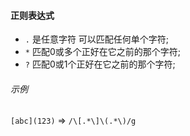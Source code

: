 #### 正则表达式

- `.` 是任意字符 可以匹配任何单个字符;
- `*` 匹配0或多个正好在它之前的那个字符;
- `?` 匹配0或1个正好在它之前的那个字符;

###### 示例
`[abc](123)` => `/\[.*\]\(.*\)/g`